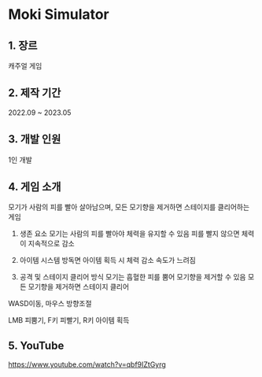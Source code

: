# Moki Simulator
## 1. 장르 

캐주얼 게임
## 2. 제작 기간 

2022.09 ~ 2023.05
## 3. 개발 인원

1인 개발
## 4. 게임 소개

모기가 사람의 피를 빨아 살아남으며, 모든 모기향을 제거하면 스테이지를 클리어하는 게임

1. 생존 요소
모기는 사람의 피를 빨아야 체력을 유지할 수 있음
피를 빨지 않으면 체력이 지속적으로 감소

2. 아이템 시스템
방독면 아이템 획득 시 체력 감소 속도가 느려짐

3. 공격 및 스테이지 클리어 방식
모기는 흡혈한 피를 뿜어 모기향을 제거할 수 있음
모든 모기향을 제거하면 스테이지 클리어

WASD이동, 마우스 방향조절

LMB 피뿜기, F키 피빨기, R키 아이템 획득

## 5. YouTube
<https://www.youtube.com/watch?v=qbf9IZtGyrg>
